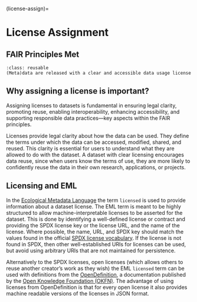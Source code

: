 (license-assign)=
# License Assignment

## FAIR Principles Met

```{admonition} FAIR PRINCIPLE R1.1
:class: reusable
(Meta)data are released with a clear and accessible data usage license
```

## Why assigning a license is important?

Assigning licenses to datasets is fundamental in ensuring legal clarity, promoting reuse, enabling interoperability, enhancing accessibility, and supporting responsible data practices—key aspects within the FAIR principles.

Licenses provide legal clarity about how the data can be used. They define the terms under which the data can be accessed, modified, shared, and reused. This clarity is essential for users to understand what they are allowed to do with the dataset. A dataset with clear licensing encourages data reuse, since when users know the terms of use, they are more likely to confidently reuse the data in their own research, applications, or projects.

## Licensing and EML

In the [Ecological Metadata Language](eml) the term `licensed` is used to provide information about a dataset license. The EML term is meant to be highly structured to allow machine-interpretable licenses to be asserted for the dataset.  This is done by identifying a well-defined license or contract and providing the SPDX license key or the license URL, and the name of the license. Where possible, the name, URL, and SPDX key should match the values found in the official [SPDX license vocabulary](https://spdx.org/licenses/).  If the license is not found in SPDX, then other well-established URIs for licenses can be used, but avoid using arbitrary URIs that are not maintained for persistence.

Alternatively to the SPDX licenses, open licenses (which allows others to reuse another creator’s work as they wish) the EML `licensed` term can be used with definitions from the [OpenDefinition](https://opendefinition.org/licenses/), a documentation published by the [Open Knowledge Foundation (OKFN)](https://okfn.org). The advantage of using licenses from OpenDefinition is that for every open license it also provides machine readable versions of the licenses in JSON format.